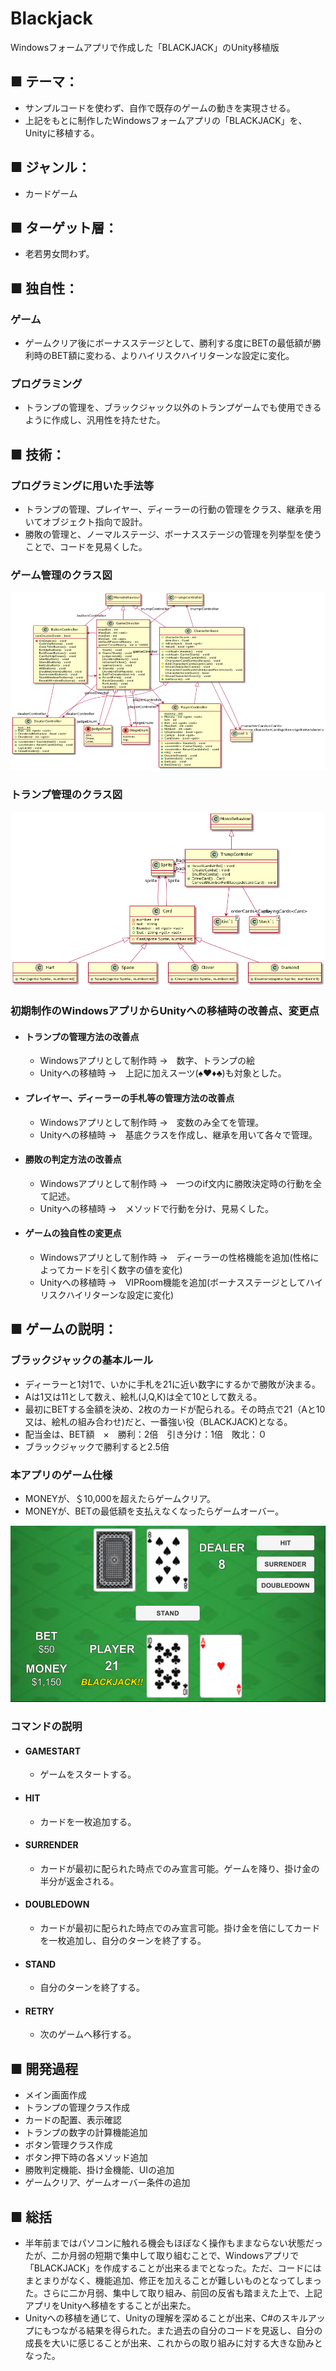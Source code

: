 # Blackjack
Windowsフォームアプリで作成した「BLACKJACK」のUnity移植版

## ■ テーマ：
 - サンプルコードを使わず、自作で既存のゲームの動きを実現させる。
 - 上記をもとに制作したWindowsフォームアプリの「BLACKJACK」を、Unityに移植する。
## ■ ジャンル：
 - カードゲーム
## ■ ターゲット層：
 - 老若男女問わず。
## ■ 独自性：
### ゲーム 
 - ゲームクリア後にボーナスステージとして、勝利する度にBETの最低額が勝利時のBET額に変わる、よりハイリスクハイリターンな設定に変化。
### プログラミング
 - トランプの管理を、ブラックジャック以外のトランプゲームでも使用できるように作成し、汎用性を持たせた。
## ■ 技術：
### プログラミングに用いた手法等
  - トランプの管理、プレイヤー、ディーラーの行動の管理をクラス、継承を用いてオブジェクト指向で設計。
  - 勝敗の管理と、ノーマルステージ、ボーナスステージの管理を列挙型を使うことで、コードを見易くした。
### ゲーム管理のクラス図
  ![ゲーム管理クラス図](ゲームクラス図.png)
  
### トランプ管理のクラス図
  ![トランプ管理クラス図](トランプクラス図.png)
  
### 初期制作のWindowsアプリからUnityへの移植時の改善点、変更点
- #### トランプの管理方法の改善点
  - Windowsアプリとして制作時 →　数字、トランプの絵
  - Unityへの移植時 →　上記に加えスーツ(♠♥♦♣)も対象とした。
- #### プレイヤー、ディーラーの手札等の管理方法の改善点
  - Windowsアプリとして制作時 →　変数のみ全てを管理。
  - Unityへの移植時 →　基底クラスを作成し、継承を用いて各々で管理。
- #### 勝敗の判定方法の改善点
  - Windowsアプリとして制作時 →　一つのif文内に勝敗決定時の行動を全て記述。
  - Unityへの移植時 →　メソッドで行動を分け、見易くした。
 - #### ゲームの独自性の変更点
   - Windowsアプリとして制作時 →　ディーラーの性格機能を追加(性格によってカードを引く数字の値を変化) 
   - Unityへの移植時 →　VIPRoom機能を追加(ボーナスステージとしてハイリスクハイリターンな設定に変化)
## ■ ゲームの説明：
### ブラックジャックの基本ルール
 - ディーラーと1対1で、いかに手札を21に近い数字にするかで勝敗が決まる。
 - Aは1又は11として数え、絵札(J,Q,K)は全て10として数える。
 - 最初にBETする金額を決め、2枚のカードが配られる。その時点で21（Aと10又は、絵札の組み合わせ)だと、一番強い役（BLACKJACK)となる。
 - 配当金は、BET額　×　勝利：2倍　引き分け：1倍　敗北：０
 - ブラックジャックで勝利すると2.5倍

### 本アプリのゲーム仕様
 - MONEYが、＄10,000を超えたらゲームクリア。
 - MONEYが、BETの最低額を支払えなくなったらゲームオーバー。

![プレイ画面](BLACKJACK.png)

### コマンドの説明
 - #### GAMESTART
   - ゲームをスタートする。
 - #### HIT
   - カードを一枚追加する。
 - #### SURRENDER
   - カードが最初に配られた時点でのみ宣言可能。ゲームを降り、掛け金の半分が返金される。 
 - #### DOUBLEDOWN
   - カードが最初に配られた時点でのみ宣言可能。掛け金を倍にしてカードを一枚追加し、自分のターンを終了する。
 - #### STAND
   - 自分のターンを終了する。
 - #### RETRY
   - 次のゲームへ移行する。

## ■ 開発過程
 - メイン画面作成
 - トランプの管理クラス作成
 - カードの配置、表示確認
 - トランプの数字の計算機能追加
 - ボタン管理クラス作成
 - ボタン押下時の各メソッド追加
 - 勝敗判定機能、掛け金機能、UIの追加
 - ゲームクリア、ゲームオーバー条件の追加
## ■ 総括
 - 半年前まではパソコンに触れる機会もほぼなく操作もままならない状態だったが、二か月弱の短期で集中して取り組むことで、Windowsアプリで「BLACKJACK」を作成することが出来るまでとなった。ただ、コードにはまとまりがなく、機能追加、修正を加えることが難しいものとなってしまった。さらに二か月弱、集中して取り組み、前回の反省も踏まえた上で、上記アプリをUnityへ移植をすることが出来た。
 -  Unityへの移植を通じて、Unityの理解を深めることが出来、C#のスキルアップにもつながる結果を得られた。また過去の自分のコードを見返し、自分の成長を大いに感じることが出来、これからの取り組みに対する大きな励みとなった。


